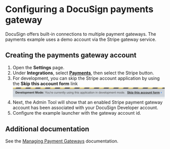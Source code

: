 # Configuring a DocuSign payments gateway

DocuSign offers built-in connections to multiple payment gateways. The payments example uses a demo account via the Stripe gateway service.

## Creating the payments gateway account

1. Open the **Settings** page.
1. Under **Integrations**, select [**Payments**]("https://admindemo.docusign.com/authenticate?goTo=payments"), then select the Stripe button.
1. For development, you can skip the Stripe account application by using the **Skip this account form** link ![Skipping the Stripe account form](docs/stripe_skip_account_form_link.png)
1. Next, the Admin Tool will show that an enabled Stripe payment gateway account has been associated with your DocuSign Developer account.
1. Configure the example launcher with the gateway account id.


## Additional documentation
See the [Managing Payment Gateways](https://support.docusign.com/en/guides/managing-payment-gateways) documentation. 
   
